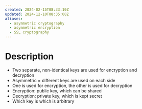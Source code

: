```yaml
---
created: 2024-02-15T08:33:10Z
updated: 2024-12-10T08:35:00Z
aliases:
  - asymmetric cryptography
  - asymmetric encryption
  - SSL cryptography
---
```

# Description
- Two separate, non-identical keys are used for encryption and decryption
- Asymmetric = different keys are used on each side
- One is used for encryption, the other is used for decryption
- Encryption: public key, which can be shared
- Decryption: private key, which is kept secret
- Which key is which is arbitrary